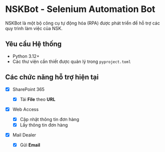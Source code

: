 # NSKBot - Selenium Automation Bot

NSKBot là một bộ công cụ tự động hóa (RPA) được phát triển để hỗ trợ các quy trình làm việc của NSK.

## Yêu cầu Hệ thống

- Python 3.12+
- Các thư viện cần thiết được quản lý trong `pyproject.toml`

## Các chức năng hỗ trợ hiện tại

- [x] SharePoint 365

  - [x] Tải **File** theo **URL**

- [x] Web Access

  - [x] Cập nhật thông tin đơn hàng
  - [x] Lấy thông tin đơn hàng

- [x] Mail Dealer

  - [x] Gửi **Email**

